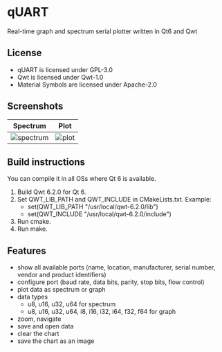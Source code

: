 # qUART
Real-time graph and spectrum serial plotter written in Qt6 and Qwt

## License
- qUART is licensed under GPL-3.0
- Qwt is licensed under Qwt-1.0
- Material Symbols are licensed under Apache-2.0

## Screenshots
| Spectrum | Plot |
| --- | --- |
| ![spectrum](https://user-images.githubusercontent.com/93074662/195976564-68adb347-fcfd-4e28-9b4b-4cca96922285.png) | ![plot](https://user-images.githubusercontent.com/93074662/195976573-23d1174a-dfcc-4c7a-b954-1f06f620649a.png)

## Build instructions
You can compile it in all OSs where Qt 6 is available.
1. Build Qwt 6.2.0 for Qt 6.
2. Set QWT_LIB_PATH and QWT_INCLUDE in CMakeLists.txt. Example:
    - set(QWT_LIB_PATH "/usr/local/qwt-6.2.0/lib")
    - set(QWT_INCLUDE "/usr/local/qwt-6.2.0/include")
3. Run cmake.
4. Run make.

## Features
- show all available ports (name, location, manufacturer, serial number, vendor and product identifiers)
- configure port (baud rate, data bits, parity, stop bits, flow control)
- plot data as spectrum or graph
- data types
    - u8, u16, u32, u64 for spectrum
    - u8, u16, u32, u64, i8, i16, i32, i64, f32, f64 for graph
- zoom, navigate
- save and open data
- clear the chart
- save the chart as an image
